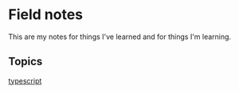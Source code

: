 # Field notes

This are my notes for things I've learned and for things I'm learning.

## Topics

[typescript](typescript.md)
